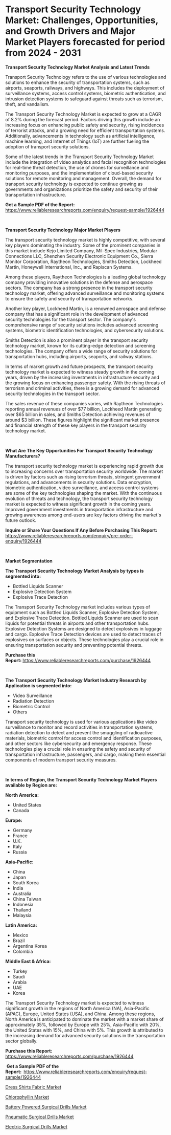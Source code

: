 <p><h1>Transport Security Technology Market: Challenges, Opportunities, and Growth Drivers and Major Market Players forecasted for period from 2024 - 2031</h1></p><p><strong>Transport Security Technology Market Analysis and Latest Trends</strong></p>
<p><p>Transport Security Technology refers to the use of various technologies and solutions to enhance the security of transportation systems, such as airports, seaports, railways, and highways. This includes the deployment of surveillance systems, access control systems, biometric authentication, and intrusion detection systems to safeguard against threats such as terrorism, theft, and vandalism.</p><p>The Transport Security Technology Market is expected to grow at a CAGR of 8.2% during the forecast period. Factors driving this growth include an increasing focus on enhancing public safety and security, rising incidences of terrorist attacks, and a growing need for efficient transportation systems. Additionally, advancements in technology such as artificial intelligence, machine learning, and Internet of Things (IoT) are further fueling the adoption of transport security solutions.</p><p>Some of the latest trends in the Transport Security Technology Market include the integration of video analytics and facial recognition technologies for real-time threat detection, the use of drones for surveillance and monitoring purposes, and the implementation of cloud-based security solutions for remote monitoring and management. Overall, the demand for transport security technology is expected to continue growing as governments and organizations prioritize the safety and security of their transportation infrastructure.</p></p>
<p><strong>Get a Sample PDF of the Report:&nbsp;</strong> <a href="https://www.reliableresearchreports.com/enquiry/request-sample/1926444">https://www.reliableresearchreports.com/enquiry/request-sample/1926444</a></p>
<p>&nbsp;</p>
<p><strong>Transport Security Technology Major Market Players</strong></p>
<p><p>The transport security technology market is highly competitive, with several key players dominating the industry. Some of the prominent companies in this market include Kejo Limited Company, Mil-Spec Industries, Modular Connections LLC, Shenzhen Security Electronic Equipment Co., Sierra Monitor Corporation, Raytheon Technologies, Smiths Detection, Lockheed Martin, Honeywell International, Inc., and Rapiscan Systems.</p><p>Among these players, Raytheon Technologies is a leading global technology company providing innovative solutions in the defense and aerospace sectors. The company has a strong presence in the transport security technology market, offering advanced surveillance and monitoring systems to ensure the safety and security of transportation networks.</p><p>Another key player, Lockheed Martin, is a renowned aerospace and defense company that has a significant role in the development of advanced security technologies for the transport sector. The company's comprehensive range of security solutions includes advanced screening systems, biometric identification technologies, and cybersecurity solutions.</p><p>Smiths Detection is also a prominent player in the transport security technology market, known for its cutting-edge detection and screening technologies. The company offers a wide range of security solutions for transportation hubs, including airports, seaports, and railway stations.</p><p>In terms of market growth and future prospects, the transport security technology market is expected to witness steady growth in the coming years, driven by the increasing investments in infrastructure security and the growing focus on enhancing passenger safety. With the rising threats of terrorism and criminal activities, there is a growing demand for advanced security technologies in the transport sector.</p><p>The sales revenue of these companies varies, with Raytheon Technologies reporting annual revenues of over $77 billion, Lockheed Martin generating over $65 billion in sales, and Smiths Detection achieving revenues of around $3 billion. These figures highlight the significant market presence and financial strength of these key players in the transport security technology market.</p></p>
<p>&nbsp;</p>
<p><strong>What Are The Key Opportunities For Transport Security Technology Manufacturers?</strong></p>
<p><p>The transport security technology market is experiencing rapid growth due to increasing concerns over transportation security worldwide. The market is driven by factors such as rising terrorism threats, stringent government regulations, and advancements in security solutions. Data encryption, biometric authentication, video surveillance, and access control systems are some of the key technologies shaping the market. With the continuous evolution of threats and technology, the transport security technology market is expected to witness significant growth in the coming years. Improved government investments in transportation infrastructure and growing awareness among end-users are key factors driving the market's future outlook.</p></p>
<p><strong>Inquire or Share Your Questions If Any Before Purchasing This Report:</strong> <a href="https://www.reliableresearchreports.com/enquiry/pre-order-enquiry/1926444">https://www.reliableresearchreports.com/enquiry/pre-order-enquiry/1926444</a></p>
<p>&nbsp;</p>
<p><strong>Market Segmentation</strong></p>
<p><strong>The Transport Security Technology Market Analysis by types is segmented into:</strong></p>
<p><ul><li>Bottled Liquids Scanner</li><li>Explosive Detection System</li><li>Explosive Trace Detection</li></ul></p>
<p><p>The Transport Security Technology market includes various types of equipment such as Bottled Liquids Scanner, Explosive Detection System, and Explosive Trace Detection. Bottled Liquids Scanner are used to scan liquids for potential threats in airports and other transportation hubs. Explosive Detection Systems are designed to detect explosives in luggage and cargo. Explosive Trace Detection devices are used to detect traces of explosives on surfaces or objects. These technologies play a crucial role in ensuring transportation security and preventing potential threats.</p></p>
<p><strong>Purchase this Report:&nbsp;</strong><a href="https://www.reliableresearchreports.com/purchase/1926444">https://www.reliableresearchreports.com/purchase/1926444</a></p>
<p>&nbsp;</p>
<p><strong>The Transport Security Technology Market Industry Research by Application is segmented into:</strong></p>
<p><ul><li>Video Surveillance</li><li>Radiation Detection</li><li>Biometric Control</li><li>Others</li></ul></p>
<p><p>Transport security technology is used for various applications like video surveillance to monitor and record activities in transportation systems, radiation detection to detect and prevent the smuggling of radioactive materials, biometric control for access control and identification purposes, and other sectors like cybersecurity and emergency response. These technologies play a crucial role in ensuring the safety and security of transportation infrastructure, passengers, and cargo, making them essential components of modern transport security measures.</p></p>
<p>&nbsp;</p>
<p><strong>In terms of Region, the Transport Security Technology Market Players available by Region are:</strong></p>
<p>
    <p> <strong> North America: </strong>
        <ul>
            <li>United States</li>
            <li>Canada</li>
        </ul>
        </p> 
    <p> <strong> Europe: </strong>
        <ul>
            <li>Germany</li>
            <li>France</li>
            <li>U.K.</li>
            <li>Italy</li>
            <li>Russia</li>
        </ul>
        </p> 
    <p> <strong> Asia-Pacific: </strong>
        <ul>
            <li>China</li>
            <li>Japan</li>
            <li>South Korea</li>
            <li>India</li>
            <li>Australia</li>
            <li>China Taiwan</li>
            <li>Indonesia</li>
            <li>Thailand</li>
            <li>Malaysia</li>
        </ul>
        </p> 
    <p> <strong> Latin America: </strong>
        <ul>
            <li>Mexico</li>
            <li>Brazil</li>
            <li>Argentina Korea</li>
            <li>Colombia</li>
        </ul>
        </p> 
    <p> <strong> Middle East & Africa: </strong>
        <ul>
            <li>Turkey</li>
            <li>Saudi</li>
            <li>Arabia</li>
            <li>UAE</li>
            <li>Korea</li>
        </ul>
    </p>
    </p>
<p><p>The Transport Security Technology market is expected to witness significant growth in the regions of North America (NA), Asia-Pacific (APAC), Europe, United States (USA), and China. Among these regions, North America is anticipated to dominate the market with a market share of approximately 35%, followed by Europe with 25%, Asia-Pacific with 20%, the United States with 15%, and China with 5%. This growth is attributed to the increasing demand for advanced security solutions in the transportation sector globally.</p></p>
<p><strong>Purchase this Report: </strong><a href="https://www.reliableresearchreports.com/purchase/1926444">https://www.reliableresearchreports.com/purchase/1926444</a></p>
<p>&nbsp;<strong>Get a Sample PDF of the Report:&nbsp;&nbsp;</strong><a href="https://www.reliableresearchreports.com/enquiry/request-sample/1926444">https://www.reliableresearchreports.com/enquiry/request-sample/1926444</a></p>
<p><strong></strong></p>
<p><p><a href="https://view.publitas.com/reportprime-1/dress-shirts-fabric-market-research-report-provides-critical-insights-that-can-help-shape-business-development-and-investment-strategies/">Dress Shirts Fabric Market</a></p><p><a href="https://view.publitas.com/reportprime-1/chlorophyllin-market-size-and-growth-market-segmentation-regional-and-country-breakdowns-and-market-trends-for-period-from-2024-2031/">Chlorophyllin Market</a></p><p><a href="https://sulfuric-clavicle-d39.notion.site/Battery-Powered-Surgical-Drills-Market-Research-Report-Reveals-The-Latest-Trends-And-Opportunities-o-83a8a435ff91453faf9e444b7383fe0e">Battery Powered Surgical Drills Market</a></p><p><a href="https://sulfuric-clavicle-d39.notion.site/Pneumatic-Surgical-Drills-Market-Centers-on-Aspects-such-as-Market-Growth-Market-Share-Market-Oppo-03cf586b3b2b4a98a3b96a82c89fcc3b">Pneumatic Surgical Drills Market</a></p><p><a href="https://automatic-knee-4c7.notion.site/Global-Electric-Surgical-Drills-Market-by-Types-Applications-and-Major-Players-with-Regional-Grow-00929dd6964448109cf91bb6b242fda2">Electric Surgical Drills Market</a></p></p>